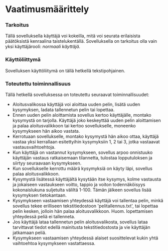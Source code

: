 # Vaatimusmäärittely

### Tarkoitus
Tällä sovelluksella käyttäjä voi kokeilla, mitä voi seurata erilaisista päätöksistä kenraalina taistelukentällä.
Sovelluksella on tarkoitus olla vain yksi käyttäjärooli: *normaali käyttäjä*.

### Käyttöliittymä
Sovelluksen käyttöliitymä on tällä hetkellä tekstipohjainen.

### Toteutettu toiminnallisuus
Tällä hetkellä sovelluksessa on toteutettu seuraavat toiminnallisuudet:
* Aloitusvalikossa käyttäjä voi aloittaa uuden pelin, lisätä uuden kysymyksen, ladata tallennetun pelin tai lopettaa.
* Ennen uuden pelin aloittamista sovellus kertoo käyttäjälle, montako kysymystä on tarjolla. Käyttäjä joko keskeyttää uuden pelin aloittamisen ja palaa aloitusvalikkoon tai kertoo sovellukselle, moneenko kysymykseen hän aikoo vastata.
* Kerrotuaan sovellukselle, montako kysymystä hän aikoo ottaa, käyttäjä vastaa yksi kerrallaan esitettyihin kysymyksiin 1, 2 tai 3, jotka vastaavat vastausvaihtoehtoja.
* Kun käyttäjä on vastannut kysymykseen, sovellus arpoo onnistuuko käyttäjän vastaus ratkaisemaan tilannetta, tulostaa lopputuloksen ja siirtyy seuraavaan kysymykseen.
* Kun sovellukselle kerrottu määrä kysymyksiä on käyty läpi, sovellus palaa aloitusvalikkoon.
* Kysymystä lisätessä käyttäjältä kysytään itse kysymys, kolme vastausta ja jokaiseen vastaukseen voitto, tappio ja voiton todennäköisyys kokonaislukuna suljetulta väliltä 1-100. Tämän jälkeen sovellus lisää kysymyksen tietokantaan.
* Kysymykseen vastaamisen yhteydessä käyttäjä voi tallentaa pelin, minkä sovellus tekee erilliseen tekstitiedostoon 'pelitallennus.txt', tai lopettaa pelin kesken, jolloin hän palaa aloitusvalikkoon. Huom. lopettamisen yhteydessä peliä ei tallenneta.
* Jos käyttäjä lataa tallennetun pelin aloitusvalikosta, sovellus lataa tarvittavat tiedot edellä mainitusta tekstitiedostosta ja vie käyttäjän jatkamaan peliä.
* Kysymykseen vastaamisen yhteydessä alaiset suosittelevat kukin yhtä vaihtoehtoa kysymykseen vastattaessa.
